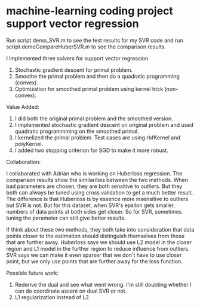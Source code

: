 machine-learning coding project
support vector regression
================

Run script demo_SVR.m to see the test results for my SVR code and 
run script demoCompareHuberSVR.m to see the comparison results.

I implemented three solvers for support vector regression

1. Stochastic gradient descent for primal problem.
2. Smoothe the primal problem and then do a quadratic programming (convex).
3. Optimization for smoothed primal problem using kernel trick (non-convex).

Value Added:

1. I did both the original primal problem and the smoothed version.
2. I implemented stochastic gradient descent on original problem and used quadratic programmming on the smoothed primal.
3. I kernelized the primal problem. Test cases are using rbfKernel and polyKernel.
4. I added two stopping criterion for SGD to make it more robust.

Collaboration:

I collaborated with Adrian who is working on Huberloss regression. The comparison results show the similarities between 
the two methods. When bad parameters are chosen, they are both sensitive to outliers. But they both can always be tuned
using cross validation to get a much better result. The difference is that Huberloss is by essence more insensitive to 
outliers but SVR is not. But for this dataset, when SVR's epsilon gets smaller, numbers of data points at both sides get 
closer. So for SVR, sometimes tuning the parameter can still give better results. 

If think about these two methods, they both take into consideration that data points closer to the estimation should 
distinguish themselves from those that are further away. Huberloss says we should use L2 model in the closer region and 
L1 model in the further region to reduce influence from outliers. SVR says we can make it even sparser that we don't 
have to use closer point, but we only use points that are further away for the loss function. 

Possible future work:

1. Rederive the dual and see what went wrong. I'm still doubting whether I can do coordinate ascent on dual SVR or not.
2. L1 regularization instead of L2.

